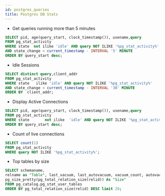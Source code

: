 ```yaml
---
id: postgres_queries
title: Postgres DB Stats
---
```



- Get queries running more than 5 minutes
```sql
SELECT pid, age(query_start, clock_timestamp()), usename,query
FROM pg_stat_activity
WHERE state  not ilike 'idle' AND query NOT ILIKE '%pg_stat_activity%'
AND state_change < current_timestamp - INTERVAL '5' MINUTE
ORDER BY query_start desc;
```

- Idle Sessions
```sql
SELECT distinct query,client_addr
FROM pg_stat_activity
WHERE state   ilike 'idle' AND query NOT ILIKE '%pg_stat_activity%'
AND state_change < current_timestamp - INTERVAL '30' MINUTE
ORDER BY  client_addr;
```

- Display Active Connections
```sql
SELECT pid, age(query_start, clock_timestamp()), usename,query
FROM pg_stat_activity
WHERE state       not ilike  'idle' AND query NOT ILIKE '%pg_stat_activity%'
ORDER BY query_start desc;
```

- Count of live connections
```sql
SELECT count(1)
FROM pg_stat_activity
WHERE query NOT ILIKE '%pg_stat_activity%';
```

- Top tables by size
```sql
SELECT schemaname,
relname as "Table", last_vacuum, last_autovacuum, vacuum_count, autovacuum_count,
pg_size_pretty(pg_total_relation_size(relid)) As "Size"
FROM pg_catalog.pg_stat_user_tables
ORDER BY pg_total_relation_size(relid) DESC limit 20;
```